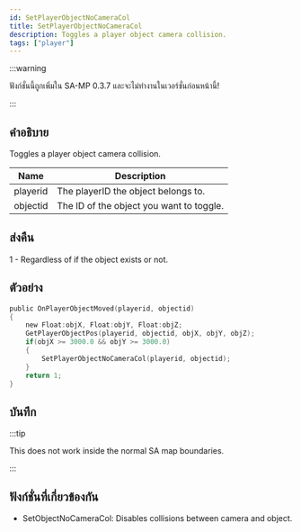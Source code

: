 ```yaml
---
id: SetPlayerObjectNoCameraCol
title: SetPlayerObjectNoCameraCol
description: Toggles a player object camera collision.
tags: ["player"]
---
```


:::warning

ฟังก์ชั่นนี้ถูกเพิ่มใน SA-MP 0.3.7 และจะไม่ทำงานในเวอร์ชั่นก่อนหน้านี้!

:::

## คำอธิบาย

Toggles a player object camera collision.

| Name     | Description                              |
| -------- | ---------------------------------------- |
| playerid | The playerID the object belongs to.      |
| objectid | The ID of the object you want to toggle. |

## ส่งคืน

1 - Regardless of if the object exists or not.

## ตัวอย่าง

```c
public OnPlayerObjectMoved(playerid, objectid)
{
    new Float:objX, Float:objY, Float:objZ;
    GetPlayerObjectPos(playerid, objectid, objX, objY, objZ);
    if(objX >= 3000.0 && objY >= 3000.0)
    {
        SetPlayerObjectNoCameraCol(playerid, objectid);
    }
    return 1;
}
```

## บันทึก

:::tip

This does not work inside the normal SA map boundaries.

:::

## ฟังก์ชั่นที่เกี่ยวข้องกัน

- SetObjectNoCameraCol: Disables collisions between camera and object.
